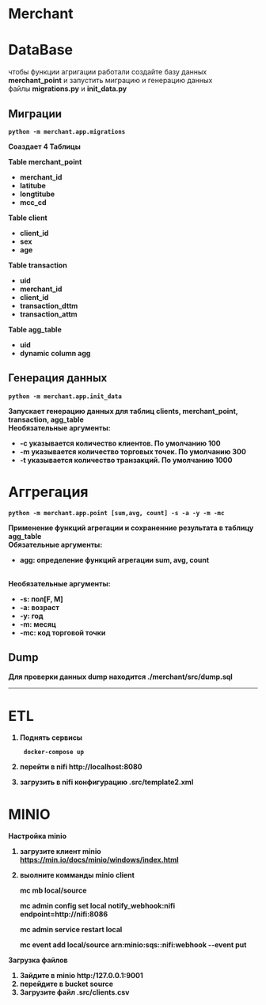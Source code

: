 # Merchant

# DataBase


чтобы функции агригации работали создайте базу данных __merchant_point__  и запустить миграцию и генерацию данных <br>
файлы __migrations.py__  и __init_data.py__<b>

## Миграции

```
python -m merchant.app.migrations
```
Соаздает 4 Таблицы

Table merchant_point <br>
- merchant_id
- latitube
- longtitube
- mcc_cd

Table client
- client_id
- sex
- age

Table transaction
- uid
- merchant_id
- client_id
- transaction_dttm
- transaction_attm

Table agg_table
- uid
- dynamic column agg


## Генерация данных

    python -m merchant.app.init_data

Запускает генерацию данных для таблиц clients, merchant_point, transaction, agg_table <br>
Необязательные аргументы:
- -с указывается количество клиентов. По умолчанию 100
- -m указывается количество торговых точек. По умолчанию 300
- -t указывается количество транзакций. По умолчанию 1000

# Аггрегация

    python -m merchant.app.point [sum,avg, count] -s -a -y -m -mc

Применение функций агрегации и сохраненние результата в таблицу agg_table <br>
Обязательные аргументы:
- agg: определение функций агрегации sum, avg, count

<br>
Необязательные аргументы:

- -s: пол[F, M]
- -a: возраст
- -y: год
- -m: месяц
- -mc: код торговой точки

## Dump

Для проверки данных dump находится ./merchant/src/dump.sql
***

# ETL

1. Поднять сервисы

        docker-compose up

2. перейти в nifi http://localhost:8080
3. загрузить в nifi конфигурацию .src/template2.xml

# MINIO

Настройка minio
1. загрузите клиент minio https://min.io/docs/minio/windows/index.html
2. выолните комманды minio client


    mc mb local/source

    mc admin config set local notify_webhook:nifi endpoint=http://nifi:8086
    
    mc admin service restart local
    
    mc event add local/source arn:minio:sqs::nifi:webhook --event put

Загрузка файлов

1. Зайдите в minio http:/127.0.0.1:9001
2. перейдите в bucket source
3. Загрузите файл .src/clients.csv



